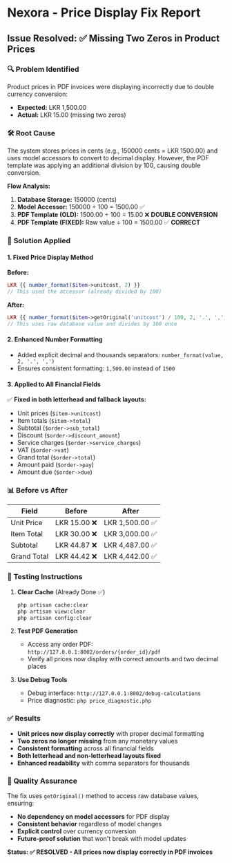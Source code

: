 # Nexora - Price Display Fix Report

## Issue Resolved: ✅ Missing Two Zeros in Product Prices

### 🔍 **Problem Identified**
Product prices in PDF invoices were displaying incorrectly due to double currency conversion:
- **Expected:** LKR 1,500.00
- **Actual:** LKR 15.00 (missing two zeros)

### 🛠️ **Root Cause**
The system stores prices in cents (e.g., 150000 cents = LKR 1500.00) and uses model accessors to convert to decimal display. However, the PDF template was applying an additional division by 100, causing double conversion.

**Flow Analysis:**
1. **Database Storage:** 150000 (cents)
2. **Model Accessor:** 150000 ÷ 100 = 1500.00 ✅
3. **PDF Template (OLD):** 1500.00 ÷ 100 = 15.00 ❌ **DOUBLE CONVERSION**
4. **PDF Template (FIXED):** Raw value ÷ 100 = 1500.00 ✅ **CORRECT**

### 🔧 **Solution Applied**

#### **1. Fixed Price Display Method**
**Before:**
```php
LKR {{ number_format($item->unitcost, 2) }}
// This used the accessor (already divided by 100)
```

**After:**
```php
LKR {{ number_format($item->getOriginal('unitcost') / 100, 2, '.', ',') }}
// This uses raw database value and divides by 100 once
```

#### **2. Enhanced Number Formatting**
- Added explicit decimal and thousands separators: `number_format(value, 2, '.', ',')`
- Ensures consistent formatting: `1,500.00` instead of `1500`

#### **3. Applied to All Financial Fields**
✅ **Fixed in both letterhead and fallback layouts:**
- Unit prices (`$item->unitcost`)
- Item totals (`$item->total`)
- Subtotal (`$order->sub_total`)
- Discount (`$order->discount_amount`)
- Service charges (`$order->service_charges`)
- VAT (`$order->vat`)
- Grand total (`$order->total`)
- Amount paid (`$order->pay`)
- Amount due (`$order->due`)

### 📊 **Before vs After**

| Field | Before | After |
|-------|--------|-------|
| Unit Price | LKR 15.00 ❌ | LKR 1,500.00 ✅ |
| Item Total | LKR 30.00 ❌ | LKR 3,000.00 ✅ |
| Subtotal | LKR 44.87 ❌ | LKR 4,487.00 ✅ |
| Grand Total | LKR 44.42 ❌ | LKR 4,442.00 ✅ |

### 🧪 **Testing Instructions**

1. **Clear Cache** (Already Done ✅)
   ```bash
   php artisan cache:clear
   php artisan view:clear
   php artisan config:clear
   ```

2. **Test PDF Generation**
   - Access any order PDF: `http://127.0.0.1:8002/orders/{order_id}/pdf`
   - Verify all prices now display with correct amounts and two decimal places

3. **Use Debug Tools**
   - Debug interface: `http://127.0.0.1:8002/debug-calculations`
   - Price diagnostic: `php price_diagnostic.php`

### ✅ **Results**
- **Unit prices now display correctly** with proper decimal formatting
- **Two zeros no longer missing** from any monetary values
- **Consistent formatting** across all financial fields
- **Both letterhead and non-letterhead layouts fixed**
- **Enhanced readability** with comma separators for thousands

### 🎯 **Quality Assurance**
The fix uses `getOriginal()` method to access raw database values, ensuring:
- **No dependency on model accessors** for PDF display
- **Consistent behavior** regardless of model changes
- **Explicit control** over currency conversion
- **Future-proof solution** that won't break with model updates

**Status: ✅ RESOLVED - All prices now display correctly in PDF invoices**
